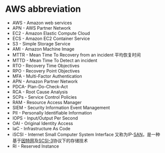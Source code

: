 # AWS abbreviation

* AWS - Amazon web services
* APN - AWS Partner Network 
* EC2 - Amazon Elastic Compute Cloud
* ECS - Amazon EC2 Container Service
* S3 - Simple Storage Service
* AMI - Amazon Machine Image
* MTTR - Mean Time To Recovery  from an incident 平均恢复时间
* MTTD - Mean Time To Detect an incident
* RTO - Recovery Time Objectives
* RPO - Recovery Point Objectives
* MFA - Multi-Factor Authentication
* APN - Amazon Partner Network
* PDCA- Plan-Do-Check-Act
* RCA - Root Cause Analysis   
* SCPs - Service Control Policies
* RAM - Resource Access Manager
* SIEM - Security Information Event Management
* PII - Personally Identifiable Information
* IOPS - Input/Output Per Second
* OAI - Original Identity Access
* IaC - Infrastructure As Code
* iSCSI - Internet Small Computer System Interface 又称为IP-[SAN](https://baike.baidu.com/item/SAN)，是一种基于[因特网](https://baike.baidu.com/item/因特网)及[SCSI-3](https://baike.baidu.com/item/SCSI-3)协议下的存储技术
* RI - Reserved Instance

